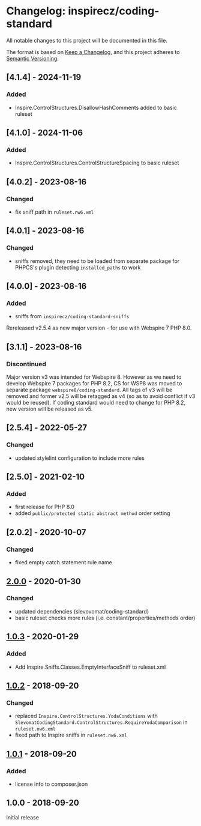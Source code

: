 # Changelog: inspirecz/coding-standard
All notable changes to this project will be documented in this file.

The format is based on [Keep a Changelog](https://keepachangelog.com/en/1.0.0/),
and this project adheres to [Semantic Versioning](https://semver.org/spec/v2.0.0.html).

## [4.1.4] - 2024-11-19
### Added
- Inspire.ControlStructures.DisallowHashComments added to basic ruleset

## [4.1.0] - 2024-11-06
### Added
- Inspire.ControlStructures.ControlStructureSpacing to basic ruleset

## [4.0.2] - 2023-08-16
### Changed
- fix sniff path in `ruleset.nw6.xml`

## [4.0.1] - 2023-08-16
### Changed
- sniffs removed, they need to be loaded from separate package for PHPCS's plugin detecting `installed_paths` to work

## [4.0.0] - 2023-08-16
### Added
- sniffs from `inspirecz/coding-standard-sniffs`

Rereleased v2.5.4 as new major version - for use with Webspire 7 PHP 8.0.


## [3.1.1] - 2023-08-16
### Discontinued
Major version v3 was intended for Webspire 8. However as we need to develop Webspire 7 packages for PHP 8.2, CS for WSP8 was moved to separate package `webspire8/coding-standard`.
All tags of v3 will be removed and former v2.5 will be retagged as v4 (so as to avoid conflict if v3 would be reused).
If coding standard would need to change for PHP 8.2, new version will be released as v5.

## [2.5.4] - 2022-05-27
### Changed
- updated stylelint configuration to include more rules

## [2.5.0] - 2021-02-10
### Added
- first release for PHP 8.0
- added `public/protected static abstract method` order setting

## [2.0.2] - 2020-10-07
### Changed
- fixed empty catch statement rule name

## [2.0.0] - 2020-01-30
### Changed
- updated dependencies (slevovomat/coding-standard)
- basic ruleset checks more rules (i.e. constant/properties/methods order)

## [1.0.3] - 2020-01-29
### Added
- Add Inspire.Sniffs.Classes.EmptyInterfaceSniff to ruleset.xml

## [1.0.2] - 2018-09-20
### Changed
- replaced `Inspire.ControlStructures.YodaConditions` with `SlevomatCodingStandard.ControlStructures.RequireYodaComparison` in `ruleset.nw6.xml`
- fixed path to Inspire sniffs in `ruleset.nw6.xml`

## [1.0.1] - 2018-09-20
### Added
- license info to composer.json

## 1.0.0 - 2018-09-20
Initial release

[2.0.0]: https://github.com/InspireCZ/coding-standard/compare/2.0.0..1.0.3
[1.0.3]: https://github.com/InspireCZ/coding-standard/compare/1.0.3..1.0.2
[1.0.2]: https://github.com/InspireCZ/coding-standard/compare/1.0.2..1.0.1
[1.0.1]: https://github.com/InspireCZ/coding-standard/compare/1.0.1..1.0.0
